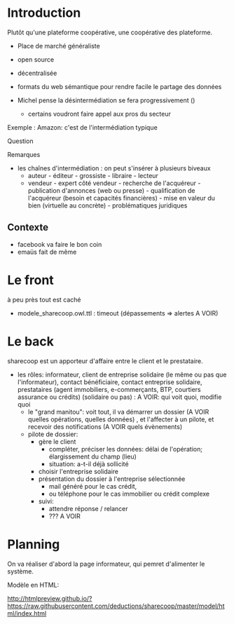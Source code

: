 # Introduction

Plutôt qu'une plateforme coopérative,
une coopérative des plateforme.

- Place de marché généraliste
- open source
- décentralisée
- formats du web sémantique pour rendre facile le partage des données

- Michel pense la désintermédiation se fera progressivement ()
	- certains voudront faire appel aux pros du secteur

Exemple : Amazon: c'est de l'intermédiation typique

Question

Remarques
- les chaînes d'intermédiation : on peut s'insérer à plusieurs biveaux
	* auteur - éditeur - grossiste - libraire - lecteur
	* vendeur - expert côté vendeur - recherche de l'acquéreur - publication d'annonces (web ou presse) - qualification de l'acquéreur (besoin et capacités financières) - mise en valeur du bien (virtuelle au concrète) - problématiques juridiques

## Contexte
- facebook va faire le bon coin
- emaüs fait de même

# Le front
à peu près tout est caché
- modele_sharecoop.owl.ttl : timeout (dépassements => alertes A VOIR) 

# Le back
sharecoop est un apporteur d'affaire entre le client et le prestataire.
- les rôles: informateur, client de entreprise solidaire (le même ou pas que l'informateur), contact bénéficiaire, contact entreprise solidaire, prestataires (agent immobiliers, e-commerçants, BTP, courtiers assurance ou crédits) (solidaire ou pas) : A VOIR: qui voit quoi, modifie quoi
  - le "grand manitou": voit tout, il va démarrer un dossier (A VOIR quelles opérations, quelles données) , et l'affecter à un pilote, et recevoir des notifications (A VOIR quels évènements)
  - pilote de dossier:
	- gère le client
		- compléter, préciser les données: délai de l'opération; élargissement du champ (lieu)
		- situation: a-t-il déjà sollicité
	- choisir l'entreprise solidaire
	- présentation du dossier à l'entreprise sélectionnée
		- mail généré pour le cas crédit,
		- ou téléphone pour le cas immobilier ou crédit complexe
	- suivi:
		- attendre réponse / relancer
		- ??? A VOIR

# Planning
On va réaliser d'abord la page informateur, qui pemret d'alimenter le système.

Modèle en HTML:

http://htmlpreview.github.io/?https://raw.githubusercontent.com/deductions/sharecoop/master/model/html/index.html


